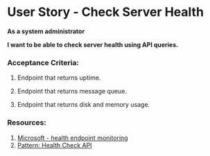 # User Story - Check Server Health 

**As a system administrator**

**I want to be able to check server health using API queries.**

### Acceptance Criteria:

1. Endpoint that returns uptime.

2. Endpoint that returns message queue.

3. Endpoint that returns disk and memory usage. 

### Resources:

1. [Microsoft - health endpoint monitoring](https://docs.microsoft.com/en-us/azure/architecture/patterns/health-endpoint-monitoring)
2. [Pattern: Health Check API](https://microservices.io/patterns/observability/health-check-api.html)

